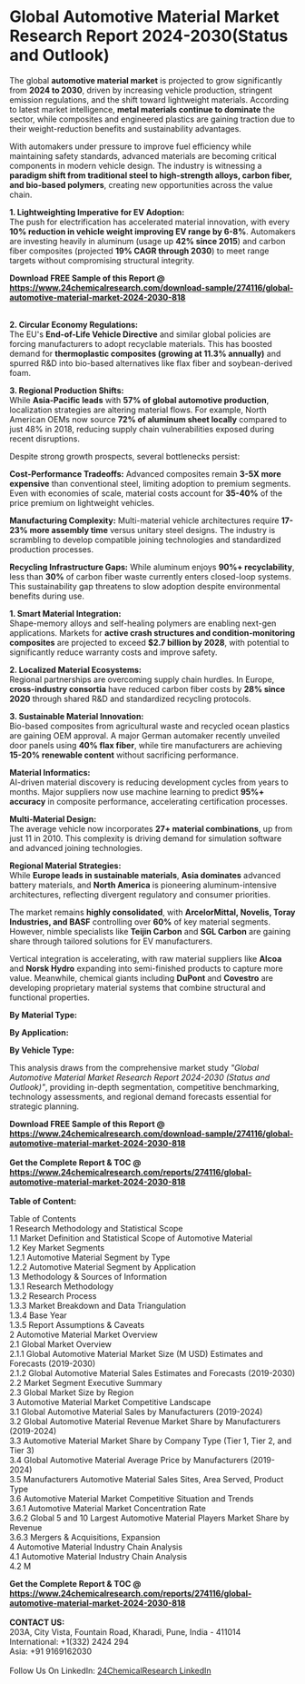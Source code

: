 <h1>Global Automotive Material Market Research Report 2024-2030(Status and Outlook)</h1><p>The global <strong>automotive material market</strong> is projected to grow significantly from <strong>2024 to 2030</strong>, driven by increasing vehicle production, stringent emission regulations, and the shift toward lightweight materials. According to latest market intelligence, <strong>metal materials continue to dominate</strong> the sector, while composites and engineered plastics are gaining traction due to their weight-reduction benefits and sustainability advantages.</p><p>With automakers under pressure to improve fuel efficiency while maintaining safety standards, advanced materials are becoming critical components in modern vehicle design. The industry is witnessing a <strong>paradigm shift from traditional steel to high-strength alloys, carbon fiber, and bio-based polymers</strong>, creating new opportunities across the value chain.</p><p><strong>1. Lightweighting Imperative for EV Adoption:</strong><br>
The push for electrification has accelerated material innovation, with every <strong>10% reduction in vehicle weight improving EV range by 6-8%</strong>. Automakers are investing heavily in aluminum (usage up <strong>42% since 2015</strong>) and carbon fiber composites (projected <strong>19% CAGR through 2030</strong>) to meet range targets without compromising structural integrity.</p><div><b>Download FREE Sample of this Report @ 
            <a href="https://www.24chemicalresearch.com/download-sample/274116/global-automotive-material-market-2024-2030-818">
            https://www.24chemicalresearch.com/download-sample/274116/global-automotive-material-market-2024-2030-818</a></b></div><br><p><strong>2. Circular Economy Regulations:</strong><br>
The EU's <strong>End-of-Life Vehicle Directive</strong> and similar global policies are forcing manufacturers to adopt recyclable materials. This has boosted demand for <strong>thermoplastic composites (growing at 11.3% annually)</strong> and spurred R&amp;D into bio-based alternatives like flax fiber and soybean-derived foam.</p><p><strong>3. Regional Production Shifts:</strong><br>
While <strong>Asia-Pacific leads</strong> with <strong>57% of global automotive production</strong>, localization strategies are altering material flows. For example, North American OEMs now source <strong>72% of aluminum sheet locally</strong> compared to just 48% in 2018, reducing supply chain vulnerabilities exposed during recent disruptions.</p><p>Despite strong growth prospects, several bottlenecks persist:</p><p><strong>Cost-Performance Tradeoffs:</strong> Advanced composites remain <strong>3-5X more expensive</strong> than conventional steel, limiting adoption to premium segments. Even with economies of scale, material costs account for <strong>35-40%</strong> of the price premium on lightweight vehicles.</p><p><strong>Manufacturing Complexity:</strong> Multi-material vehicle architectures require <strong>17-23% more assembly time</strong> versus unitary steel designs. The industry is scrambling to develop compatible joining technologies and standardized production processes.</p><p><strong>Recycling Infrastructure Gaps:</strong> While aluminum enjoys <strong>90%+ recyclability</strong>, less than <strong>30%</strong> of carbon fiber waste currently enters closed-loop systems. This sustainability gap threatens to slow adoption despite environmental benefits during use.</p><p><strong>1. Smart Material Integration:</strong><br>
Shape-memory alloys and self-healing polymers are enabling next-gen applications. Markets for <strong>active crash structures and condition-monitoring composites</strong> are projected to exceed <strong>$2.7 billion by 2028</strong>, with potential to significantly reduce warranty costs and improve safety.</p><p><strong>2. Localized Material Ecosystems:</strong><br>
Regional partnerships are overcoming supply chain hurdles. In Europe, <strong>cross-industry consortia</strong> have reduced carbon fiber costs by <strong>28% since 2020</strong> through shared R&amp;D and standardized recycling protocols.</p><p><strong>3. Sustainable Material Innovation:</strong><br>
Bio-based composites from agricultural waste and recycled ocean plastics are gaining OEM approval. A major German automaker recently unveiled door panels using <strong>40% flax fiber</strong>, while tire manufacturers are achieving <strong>15-20% renewable content</strong> without sacrificing performance.</p><p><strong>Material Informatics:</strong><br>
	AI-driven material discovery is reducing development cycles from years to months. Major suppliers now use machine learning to predict <strong>95%+ accuracy</strong> in composite performance, accelerating certification processes.</p><p><strong>Multi-Material Design:</strong><br>
	The average vehicle now incorporates <strong>27+ material combinations</strong>, up from just 11 in 2010. This complexity is driving demand for simulation software and advanced joining technologies.</p><p><strong>Regional Material Strategies:</strong><br>
	While <strong>Europe leads in sustainable materials</strong>, <strong>Asia dominates</strong> advanced battery materials, and <strong>North America</strong> is pioneering aluminum-intensive architectures, reflecting divergent regulatory and consumer priorities.</p><p>The market remains <strong>highly consolidated</strong>, with <strong>ArcelorMittal, Novelis, Toray Industries, and BASF</strong> controlling over <strong>60%</strong> of key material segments. However, nimble specialists like <strong>Teijin Carbon</strong> and <strong>SGL Carbon</strong> are gaining share through tailored solutions for EV manufacturers.</p><p>Vertical integration is accelerating, with raw material suppliers like <strong>Alcoa</strong> and <strong>Norsk Hydro</strong> expanding into semi-finished products to capture more value. Meanwhile, chemical giants including <strong>DuPont</strong> and <strong>Covestro</strong> are developing proprietary material systems that combine structural and functional properties.</p><p><strong>By Material Type:</strong></p><p><strong>By Application:</strong></p><p><strong>By Vehicle Type:</strong></p><p>This analysis draws from the comprehensive market study <em>"Global Automotive Material Market Research Report 2024-2030 (Status and Outlook)"</em>, providing in-depth segmentation, competitive benchmarking, technology assessments, and regional demand forecasts essential for strategic planning.</p><div><b>Download FREE Sample of this Report @ 
            <a href="https://www.24chemicalresearch.com/download-sample/274116/global-automotive-material-market-2024-2030-818">
            https://www.24chemicalresearch.com/download-sample/274116/global-automotive-material-market-2024-2030-818</a></b></div><br><div><b>Get the Complete Report & TOC @ 
            <a href="https://www.24chemicalresearch.com/reports/274116/global-automotive-material-market-2024-2030-818">
            https://www.24chemicalresearch.com/reports/274116/global-automotive-material-market-2024-2030-818</a></b></div><br>
            <b>Table of Content:</b><p>Table of Contents<br />
1 Research Methodology and Statistical Scope<br />
1.1 Market Definition and Statistical Scope of Automotive Material<br />
1.2 Key Market Segments<br />
1.2.1 Automotive Material Segment by Type<br />
1.2.2 Automotive Material Segment by Application<br />
1.3 Methodology & Sources of Information<br />
1.3.1 Research Methodology<br />
1.3.2 Research Process<br />
1.3.3 Market Breakdown and Data Triangulation<br />
1.3.4 Base Year<br />
1.3.5 Report Assumptions & Caveats<br />
2 Automotive Material Market Overview<br />
2.1 Global Market Overview<br />
2.1.1 Global Automotive Material Market Size (M USD) Estimates and Forecasts (2019-2030)<br />
2.1.2 Global Automotive Material Sales Estimates and Forecasts (2019-2030)<br />
2.2 Market Segment Executive Summary<br />
2.3 Global Market Size by Region<br />
3 Automotive Material Market Competitive Landscape<br />
3.1 Global Automotive Material Sales by Manufacturers (2019-2024)<br />
3.2 Global Automotive Material Revenue Market Share by Manufacturers (2019-2024)<br />
3.3 Automotive Material Market Share by Company Type (Tier 1, Tier 2, and Tier 3)<br />
3.4 Global Automotive Material Average Price by Manufacturers (2019-2024)<br />
3.5 Manufacturers Automotive Material Sales Sites, Area Served, Product Type<br />
3.6 Automotive Material Market Competitive Situation and Trends<br />
3.6.1 Automotive Material Market Concentration Rate<br />
3.6.2 Global 5 and 10 Largest Automotive Material Players Market Share by Revenue<br />
3.6.3 Mergers & Acquisitions, Expansion<br />
4 Automotive Material Industry Chain Analysis<br />
4.1 Automotive Material Industry Chain Analysis<br />
4.2 M</p><div><b>Get the Complete Report & TOC @ 
            <a href="https://www.24chemicalresearch.com/reports/274116/global-automotive-material-market-2024-2030-818">
            https://www.24chemicalresearch.com/reports/274116/global-automotive-material-market-2024-2030-818</a></b></div><br><b>CONTACT US:</b><br>
            203A, City Vista, Fountain Road, Kharadi, Pune, India - 411014<br>
            International: +1(332) 2424 294<br>
            Asia: +91 9169162030 <br><br>
            Follow Us On LinkedIn: <a href="https://www.linkedin.com/company/24chemicalresearch/">24ChemicalResearch LinkedIn</a>